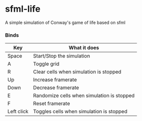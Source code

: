 # sfml-life
A simple simulation of Conway's game of life based on sfml

### Binds
| Key | What it does |
| --- | -------------|
| Space | Start/Stop the simulation |
| A | Toggle grid |
| R | Clear cells when simulation is stopped |
| Up | Increase framerate |
| Down | Decrease framerate|
| E | Randomize cells when simulation is stopped |
| F | Reset framerate |
| Left click | Toggles cells when simulation is stopped |
